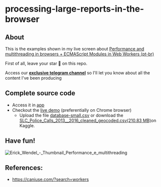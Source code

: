 # processing-large-reports-in-the-browser

## About

This is the examples shown in my live screen about [Performance and multithreading in browsers + ECMAScript Modules in Web Workers (pt-br)](https://www.youtube.com/live/-wXPxJYhZeI?feature=share)

First of all, leave your star 🌟 on this repo.

Access our [**exclusive telegram channel**](https://bit.ly/canalerickwendel) so I'll let you know about all the content I've been producing 

## Complete source code
- Access it in [app](./recorded/)
- Checkout the [live demo](https://erickwendel.github.io/processing-large-reports-in-the-browser/recorded) (preferentially on Chrome browser)
  - Upload the file [database-small.csv](./recorded/assets/database-small.csv) or download the [SLC_Police_Calls_2013__2016_cleaned_geocoded.csv(210.83 MB)](https://www.kaggle.com/datasets/foenix/slc-crime?select=SLC_Police_Calls_2013__2016_cleaned_geocoded.csv)on Kaggle.


## Have fun!

![Erick_Wendel_-_Thumbnail_Performance_e_multithreading](https://user-images.githubusercontent.com/8060102/221061262-f9425071-0080-48ff-b69c-55d9036937ba.jpg)

## References:
- https://caniuse.com/?search=workers
